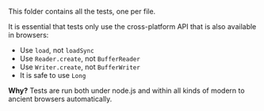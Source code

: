 This folder contains all the tests, one per file.

It is essential that tests only use the cross-platform API that is also available in browsers:

* Use `load`, not `loadSync`
* Use `Reader.create`, not `BufferReader`
* Use `Writer.create`, not `BufferWriter`
* It is safe to use `Long`

**Why?** Tests are run both under node.js and within all kinds of modern to ancient browsers automatically.
